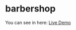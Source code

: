 # barbershop
You can see in here: <a href="https://barber-shop-brm.netlify.app/" target="_blank">Live Demo</a>

